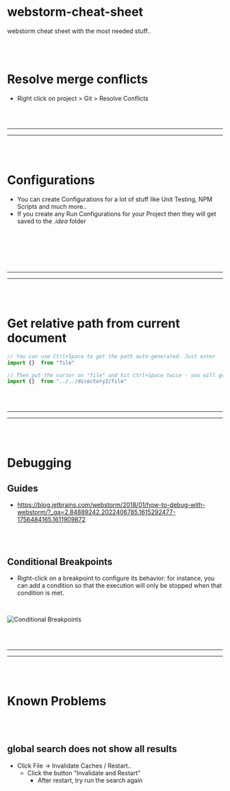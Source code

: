 # webstorm-cheat-sheet
webstorm cheat sheet with the most needed stuff..



<br><br>

# Resolve merge conflicts
- Right click on project > Git > Resolve Conflicts 

































<br><br>
_________________________________________________
_________________________________________________
<br><br>



# Configurations
- You can create Configurations for a lot of stuff like Unit Testing, NPM Scripts and much more..
- If you create any Run Configurations for your Project then they will get saved to the *.idea* folder

<br><br>





























<br><br>
_________________________________________________
_________________________________________________
<br><br>

# Get relative path from current document
```javascript
// You can use Ctrl+Space to get the path auto-generated. Just enter
import {}  from "file"

// Then put the cursor on "file" and hit Ctrl+Space twice - you will get
import {}  from "../../directory2/file"
```




































<br><br>
_________________________________________________
_________________________________________________
<br><br>

# Debugging

## Guides 
- https://blog.jetbrains.com/webstorm/2018/01/how-to-debug-with-webstorm/?_ga=2.84889242.2022406785.1615292477-1756484165.1611909872



<br><br>


## Conditional Breakpoints
- Right-click on a breakpoint to configure its behavior: for instance, you can add a condition so that the execution will only be stopped when that condition is met.

<br>

![Conditional Breakpoints](https://www.jetbrains.com/webstorm/guide/static/263243bc708d14f99c09d16001069900/2a4de/tip.png)


































































<br><br>
_________________________________________________
_________________________________________________
<br><br>


# Known Problems

<br><br>

## global search does not show all results
- Click File -> Invalidate Caches / Restart..
  - Click the button "Invalidate and Restart"
    - After restart, try run the search again

